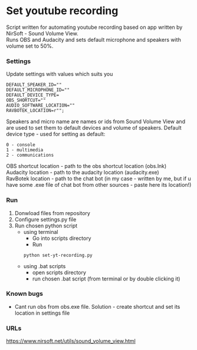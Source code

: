 # Set youtube recording

Script written for automating youtube recording based on app written by NirSoft - Sound Volume View.  
Runs OBS and Audacity and sets default microphone and speakers with volume set to 50%.

### Settings
Update settings with values which suits you

    DEFAULT_SPEAKER_ID=""
    DEFAULT_MICROPHONE_ID=""
    DEFAULT_DEVICE_TYPE=
    OBS_SHORTCUT=""
    AUDIO_SOFTWARE_LOCATION=""
    RAVBOTEK_LOCATION=r"";


Speakers and micro name are names or ids from Sound Volume View and are used to set them to default devices and volume of speakers.
Default device type - used for setting as default:
    
    0 - console
    1 - multimedia
    2 - communications
    
OBS shortcut location - path to the obs shortcut location (obs.lnk)  
Audacity location - path to the audacity location (audacity.exe)  
RavBotek location - path to the chat bot (in my case - written by me, but if u have some .exe file of chat bot from other sources - paste here its location!)  

### Run

1. Donwload files from repository  
2. Configure settings.py file  
3. Run chosen python script  
    - using terminal  
        - Go into scripts directory  
        - Run 
        ```
        python set-yt-recording.py
        ```  
    - using .bat scripts
        - open scripts directory 
        - run chosen .bat script (from terminal or by double clicking it)

### Known bugs

- Cant run obs from obs.exe file. Solution - create shortcut and set its location in settings file

### URLs

https://www.nirsoft.net/utils/sound_volume_view.html
